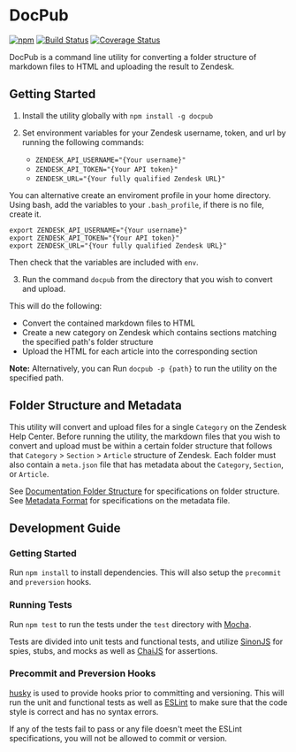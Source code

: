 # DocPub

[![npm](https://img.shields.io/npm/v/docpub.svg?maxAge=2592000)](https://www.npmjs.com/package/docpub)
[![Build Status](https://travis-ci.org/rakutentech/docpub.svg?branch=master)](https://travis-ci.org/rakutentech/docpub)
[![Coverage Status](https://coveralls.io/repos/github/rakutentech/docpub/badge.svg)](https://coveralls.io/github/rakutentech/docpub)

DocPub is a command line utility for converting a folder structure of markdown files to HTML and uploading the result to Zendesk.

## Getting Started

1. Install the utility globally with `npm install -g docpub`
2. Set environment variables for your Zendesk username, token, and url by running the following commands:

    - `ZENDESK_API_USERNAME="{Your username}"`
    - `ZENDESK_API_TOKEN="{Your API token}"`
    - `ZENDESK_URL="{Your fully qualified Zendesk URL}"`

You can alternative create an enviroment profile in your home directory. Using bash, add the variables to your `.bash_profile`, if there is no file, create it.

```
export ZENDESK_API_USERNAME="{Your username}"
export ZENDESK_API_TOKEN="{Your API token}"
export ZENDESK_URL="{Your fully qualified Zendesk URL}"
```

Then check that the variables are included with `env`.

3. Run the command `docpub` from the directory that you wish to convert and upload.

This will do the following:
- Convert the contained markdown files to HTML
- Create a new category on Zendesk which contains sections matching the specified path's folder structure
- Upload the HTML for each article into the corresponding section

**Note:** Alternatively, you can Run `docpub -p {path}` to run the utility on the specified path.

## Folder Structure and Metadata

This utility will convert and upload files for a single `Category` on the Zendesk Help Center. Before running the utility, the markdown files that you wish to convert and upload must be within a certain folder structure that follows that `Category` > `Section` > `Article` structure of Zendesk. Each folder must also contain a `meta.json` file that has metadata about the `Category`, `Section`, or `Article`.

See [Documentation Folder Structure](docs/folder-structure.md) for specifications on folder structure.
See [Metadata Format](docs/metadata.md) for specifications on the metadata file.

## Development Guide

### Getting Started

Run `npm install` to install dependencies. This will also setup the `precommit` and `preversion` hooks.

### Running Tests

Run `npm test` to run the tests under the `test` directory with [Mocha](https://github.com/mochajs/mocha).

Tests are divided into unit tests and functional tests, and utilize [SinonJS](http://sinonjs.org/) for spies, stubs, and mocks as well as [ChaiJS](http://chaijs.com/) for assertions.

### Precommit and Preversion Hooks

[husky](https://github.com/typicode/husky) is used to provide hooks prior to committing and versioning. This will run the unit and functional tests as well as [ESLint](http://eslint.org/) to make sure that the code style is correct and has no syntax errors.

If any of the tests fail to pass or any file doesn't meet the ESLint specifications, you will not be allowed to commit or version.
